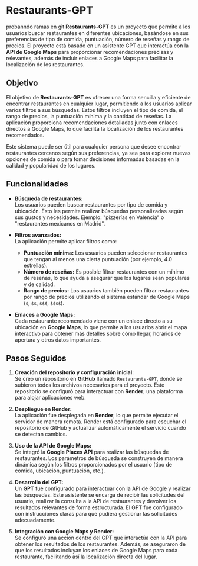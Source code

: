 # Restaurants-GPT
 probanndo ramas en git
**Restaurants-GPT** es un proyecto que permite a los usuarios buscar restaurantes en diferentes ubicaciones, basándose en sus preferencias de tipo de comida, puntuación, número de reseñas y rango de precios. El proyecto está basado en un asistente GPT que interactúa con la **API de Google Maps** para proporcionar recomendaciones precisas y relevantes, además de incluir enlaces a Google Maps para facilitar la localización de los restaurantes.

## Objetivo

El objetivo de **Restaurants-GPT** es ofrecer una forma sencilla y eficiente de encontrar restaurantes en cualquier lugar, permitiendo a los usuarios aplicar varios filtros a sus búsquedas. Estos filtros incluyen el tipo de comida, el rango de precios, la puntuación mínima y la cantidad de reseñas. La aplicación proporciona recomendaciones detalladas junto con enlaces directos a Google Maps, lo que facilita la localización de los restaurantes recomendados.

Este sistema puede ser útil para cualquier persona que desee encontrar restaurantes cercanos según sus preferencias, ya sea para explorar nuevas opciones de comida o para tomar decisiones informadas basadas en la calidad y popularidad de los lugares.

## Funcionalidades

- **Búsqueda de restaurantes:**  
  Los usuarios pueden buscar restaurantes por tipo de comida y ubicación. Esto les permite realizar búsquedas personalizadas según sus gustos y necesidades. Ejemplo: "pizzerías en Valencia" o "restaurantes mexicanos en Madrid".

- **Filtros avanzados:**  
  La aplicación permite aplicar filtros como:
  - **Puntuación mínima:** Los usuarios pueden seleccionar restaurantes que tengan al menos una cierta puntuación (por ejemplo, 4.0 estrellas).
  - **Número de reseñas:** Es posible filtrar restaurantes con un mínimo de reseñas, lo que ayuda a asegurar que los lugares sean populares y de calidad.
  - **Rango de precios:** Los usuarios también pueden filtrar restaurantes por rango de precios utilizando el sistema estándar de Google Maps (`$`, `$$`, `$$$`, `$$$$`).

- **Enlaces a Google Maps:**  
  Cada restaurante recomendado viene con un enlace directo a su ubicación en **Google Maps**, lo que permite a los usuarios abrir el mapa interactivo para obtener más detalles sobre cómo llegar, horarios de apertura y otros datos importantes.

## Pasos Seguidos

1. **Creación del repositorio y configuración inicial:**  
   Se creó un repositorio en **GitHub** llamado `Restaurants-GPT`, donde se subieron todos los archivos necesarios para el proyecto. Este repositorio se configuró para interactuar con **Render**, una plataforma para alojar aplicaciones web.

2. **Despliegue en Render:**  
   La aplicación fue desplegada en **Render**, lo que permite ejecutar el servidor de manera remota. Render está configurado para escuchar el repositorio de GitHub y actualizar automáticamente el servicio cuando se detectan cambios.

3. **Uso de la API de Google Maps:**  
   Se integró la **Google Places API** para realizar las búsquedas de restaurantes. Los parámetros de búsqueda se construyen de manera dinámica según los filtros proporcionados por el usuario (tipo de comida, ubicación, puntuación, etc.).

4. **Desarrollo del GPT:**  
   Un **GPT** fue configurado para interactuar con la API de Google y realizar las búsquedas. Este asistente se encarga de recibir las solicitudes del usuario, realizar la consulta a la API de restaurantes y devolver los resultados relevantes de forma estructurada. El GPT fue configurado con instrucciones claras para que pudiera gestionar las solicitudes adecuadamente.

5. **Integración con Google Maps y Render:**  
   Se configuró una acción dentro del GPT que interactúa con la API para obtener los resultados de los restaurantes. Además, se aseguraron de que los resultados incluyan los enlaces de Google Maps para cada restaurante, facilitando así la localización directa del lugar.

